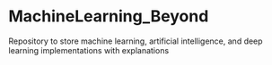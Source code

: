 # MachineLearning_Beyond
Repository to store machine learning, artificial intelligence, and deep learning implementations with explanations
